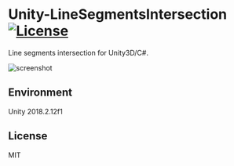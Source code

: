 # Unity-LineSegmentsIntersection [![License](https://img.shields.io/badge/license-MIT-lightgrey.svg)](http://mit-license.org)

Line segments intersection for Unity3D/C#.

![screenshot](Documents/screencast.gif)

## Environment
Unity 2018.2.12f1

## License
MIT
